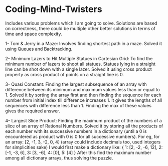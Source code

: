 # Coding-Mind-Twisters

Includes various problems which I am going to solve. Solutions are based on correctness, there could be multiple other better solutions in terms of time and space complexity.

1- Tom & Jerry in a Maze: Involves finding shortest path in a maze. Solved it using Queues and Backtracking.

2- Minimum Lazers to Hit Multiple Statues in Cartesian Grid: To find the minimum number of lazers to shoot all statues. Statues lying in a straight line can be shot down with a single lazer. Solved it using cross product property as cross product of points on a straight line is 0. 

3- Quasi Constant: Finding the largest subsequence of an array with difference between its minimum and maximum values less than or equal to 1. Solved it by sorting the array first and then finding the sequence for each number from initial index till difference increases 1. It gives the lengths of all sequences with difference less than 1. Finding the max of these values gives the required answer.

4- Largest Slice Product: Finding the maximum product of the numbers of a slice of an array of Rational Numbers. Solved it by storing all the products of each number with its successive numbers in a dictionary (until a 0 is encountered as product with 0 is 0 for all successive numbers). For eg, for an array: [2, -1, 3, -2, 0, 4] (array could include decimals too, used integers for simplicities sake) I would first make a dictionary like:
{
  1: [2, -2, -6, 12],
  2: [-1, -3, 6],
  3: [3, -6],
  4: [0],
  5: [4]
}
After this find the maximum number among all dictionary arrays, thus solving the puzzle.
